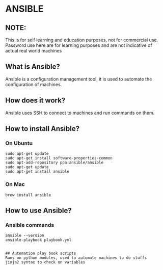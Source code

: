 # ANSIBLE
## NOTE:
This is for self learning and education purposes, not for commercial use.
Password use here are for learning purposes and are not indicative of actual real world machines
## What is Ansible?
Ansible is a configuration management tool, it is used to automate the configuration of machines.
## How does it work?
Ansible uses SSH to connect to machines and run commands on them.
## How to install Ansible?
### On Ubuntu
```
sudo apt-get update
sudo apt-get install software-properties-common
sudo apt-add-repository ppa:ansible/ansible
sudo apt-get update
sudo apt-get install ansible
```
### On Mac
```
brew install ansible
```
## How to use Ansible?
### Ansible commands
```
ansible --version
ansible-playbook playbook.yml


## Automation play book scripts
Runs on python modules, used to automate machines to do stuffs
jinja2 syntax to check on variables
